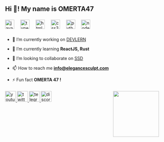 <h2 align="left">Hi 👋! My name is OMERTA47</h2>

###



<div align="left">
  <img src="https://cdn.jsdelivr.net/gh/devicons/devicon/icons/javascript/javascript-original.svg" height="30" alt="javascript logo"  />
  <img width="12" />
  <img src="https://cdn.jsdelivr.net/gh/devicons/devicon/icons/typescript/typescript-original.svg" height="30" alt="typescript logo"  />
  <img width="12" />
  <img src="https://cdn.jsdelivr.net/gh/devicons/devicon/icons/html5/html5-original.svg" height="30" alt="html5 logo"  />
  <img width="12" />
  <img src="https://cdn.jsdelivr.net/gh/devicons/devicon/icons/css3/css3-original.svg" height="30" alt="css3 logo"  />
  <img width="12" />
  <img src="https://cdn.jsdelivr.net/gh/devicons/devicon/icons/python/python-original.svg" height="30" alt="python logo"  />
  <img width="12" />
  <img src="https://skillicons.dev/icons?i=nodejs" height="30" alt="nodejs logo"  />
</div>

###

- 🔭 I’m currently working on [DEVLERN](https://discord.gg/a2PvcTPQ)

- 🌱 I’m currently learning **ReactJS, Rust**

- 👯 I’m looking to collaborate on [SSD](https://discord.gg/ssdfr)

- 📫 How to reach me **info@elegancesculpt.com**

- ⚡ Fun fact **OMERTA 47 !**

###

<img align="right" height="150" src="https://images-ext-1.discordapp.net/external/mlP7cjGp3090qMfhpT6geXZdrwmD0vWYDTK1tCLfsts/%3Fsize%3D1024/https/cdn.discordapp.com/avatars/1078070479723700355/3a74f6623ac00c9b87515154d4ec99b4.png?format=webp&quality=lossless"  />

###

<div align="left">
  <a href="https://www.youtube.com/@qlbdu95" target="_blank">
    <img src="https://img.shields.io/static/v1?message=Youtube&logo=youtube&label=&color=FF0000&logoColor=white&labelColor=&style=for-the-badge" height="35" alt="youtube logo"  />
  </a>
  <a href="https://x.com/abatteur2poulet" target="_blank">
    <img src="https://img.shields.io/static/v1?message=Twitter&logo=twitter&label=&color=1DA1F2&logoColor=white&labelColor=&style=for-the-badge" height="35" alt="twitter logo"  />
  </a>
  <a href="t.me/ectoplasmedz" target="_blank">
    <img src="https://img.shields.io/static/v1?message=Telegram&logo=telegram&label=&color=2CA5E0&logoColor=white&labelColor=&style=for-the-badge" height="35" alt="telegram logo"  />
  </a>
  <a href="discord.gg/ssdfr" target="_blank">
    <img src="https://img.shields.io/static/v1?message=Discord&logo=discord&label=&color=7289DA&logoColor=white&labelColor=&style=for-the-badge" height="35" alt="discord logo"  />
  </a>
</div>

###

